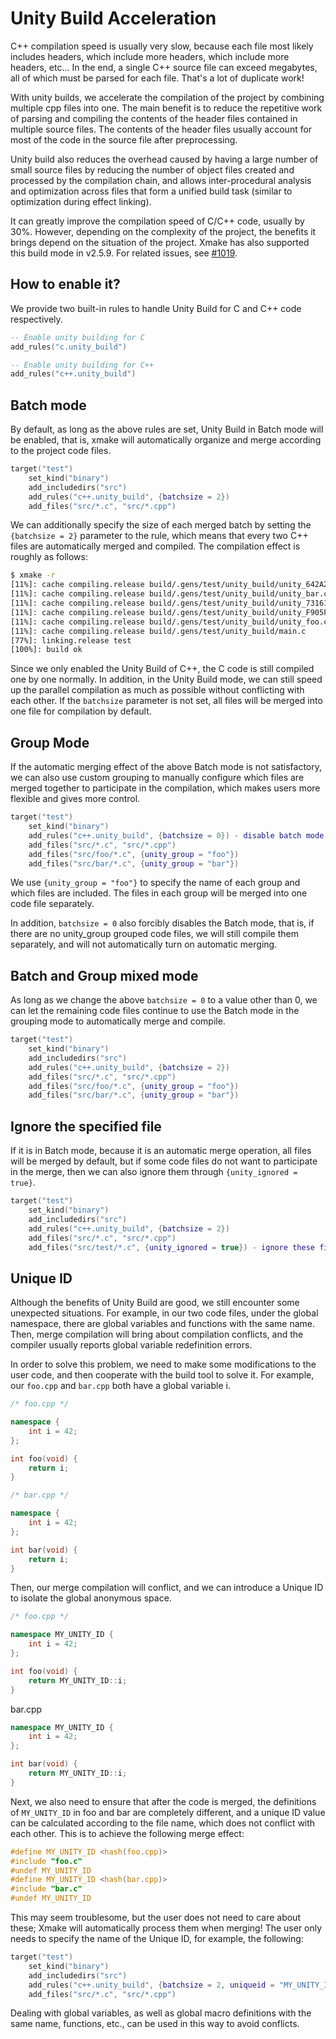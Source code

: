 # Unity Build Acceleration

C++ compilation speed is usually very slow, because each file most likely includes headers, which include more headers, which include more headers, etc... In the end, a single C++ source file can exceed megabytes, all of which must be parsed for each file. That's a lot of duplicate work!

With unity builds, we accelerate the compilation of the project by combining multiple cpp files into one. The main benefit is to reduce the repetitive work of parsing and compiling the contents of the header files contained in multiple source files. The contents of the header files usually account for most of the code in the source file after preprocessing.

Unity build also reduces the overhead caused by having a large number of small source files by reducing the number of object files created and processed by the compilation chain, and allows inter-procedural analysis and optimization across files that form a unified build task (similar to optimization during effect linking).

It can greatly improve the compilation speed of C/C++ code, usually by 30%. However, depending on the complexity of the project, the benefits it brings depend on the situation of the project. Xmake has also supported this build mode in v2.5.9. For related issues, see [#1019](https://github.com/xmake-io/xmake/issues/1019).

## How to enable it?

We provide two built-in rules to handle Unity Build for C and C++ code respectively.

```lua
-- Enable unity building for C
add_rules("c.unity_build")

-- Enable unity building for C++
add_rules("c++.unity_build")
```

## Batch mode

By default, as long as the above rules are set, Unity Build in Batch mode will be enabled, that is, xmake will automatically organize and merge according to the project code files.

```lua
target("test")
    set_kind("binary")
    add_includedirs("src")
    add_rules("c++.unity_build", {batchsize = 2})
    add_files("src/*.c", "src/*.cpp")
```

We can additionally specify the size of each merged batch by setting the `{batchsize = 2}` parameter to the rule, which means that every two C++ files are automatically merged and compiled. The compilation effect is roughly as follows:

```sh
$ xmake -r
[11%]: cache compiling.release build/.gens/test/unity_build/unity_642A245F.cpp
[11%]: cache compiling.release build/.gens/test/unity_build/unity_bar.cpp
[11%]: cache compiling.release build/.gens/test/unity_build/unity_73161A20.cpp
[11%]: cache compiling.release build/.gens/test/unity_build/unity_F905F036.cpp
[11%]: cache compiling.release build/.gens/test/unity_build/unity_foo.cpp
[11%]: cache compiling.release build/.gens/test/unity_build/main.c
[77%]: linking.release test
[100%]: build ok
```

Since we only enabled the Unity Build of C++, the C code is still compiled one by one normally. In addition, in the Unity Build mode, we can still speed up the parallel compilation as much as possible without conflicting with each other. If the `batchsize` parameter is not set, all files will be merged into one file for compilation by default.

## Group Mode

If the automatic merging effect of the above Batch mode is not satisfactory, we can also use custom grouping to manually configure which files are merged together to participate in the compilation, which makes users more flexible and gives more control.

```lua
target("test")
    set_kind("binary")
    add_rules("c++.unity_build", {batchsize = 0}) - disable batch mode
    add_files("src/*.c", "src/*.cpp")
    add_files("src/foo/*.c", {unity_group = "foo"})
    add_files("src/bar/*.c", {unity_group = "bar"})
```

We use `{unity_group = "foo"}` to specify the name of each group and which files are included. The files in each group will be merged into one code file separately.

In addition, `batchsize = 0` also forcibly disables the Batch mode, that is, if there are no unity_group grouped code files, we will still compile them separately, and will not automatically turn on automatic merging.

## Batch and Group mixed mode

As long as we change the above `batchsize = 0` to a value other than 0, we can let the remaining code files continue to use the Batch mode in the grouping mode to automatically merge and compile.

```lua
target("test")
    set_kind("binary")
    add_includedirs("src")
    add_rules("c++.unity_build", {batchsize = 2})
    add_files("src/*.c", "src/*.cpp")
    add_files("src/foo/*.c", {unity_group = "foo"})
    add_files("src/bar/*.c", {unity_group = "bar"})
```

## Ignore the specified file

If it is in Batch mode, because it is an automatic merge operation, all files will be merged by default, but if some code files do not want to participate in the merge, then we can also ignore them through `{unity_ignored = true}`.

```lua
target("test")
    set_kind("binary")
    add_includedirs("src")
    add_rules("c++.unity_build", {batchsize = 2})
    add_files("src/*.c", "src/*.cpp")
    add_files("src/test/*.c", {unity_ignored = true}) - ignore these files
```

## Unique ID

Although the benefits of Unity Build are good, we still encounter some unexpected situations. For example, in our two code files, under the global namespace, there are global variables and functions with the same name. Then, merge compilation will bring about compilation conflicts, and the compiler usually reports global variable redefinition errors.

In order to solve this problem, we need to make some modifications to the user code, and then cooperate with the build tool to solve it. For example, our `foo.cpp` and `bar.cpp` both have a global variable i.

```cpp
/* foo.cpp */

namespace {
    int i = 42;
};

int foo(void) {
    return i;
}
```

```cpp
/* bar.cpp */

namespace {
    int i = 42;
};

int bar(void) {
    return i;
}
```

Then, our merge compilation will conflict, and we can introduce a Unique ID to isolate the global anonymous space.


```cpp
/* foo.cpp */

namespace MY_UNITY_ID {
    int i = 42;
};

int foo(void) {
    return MY_UNITY_ID::i;
}
```

bar.cpp

```cpp
namespace MY_UNITY_ID {
    int i = 42;
};

int bar(void) {
    return MY_UNITY_ID::i;
}
```

Next, we also need to ensure that after the code is merged, the definitions of `MY_UNITY_ID` in foo and bar are completely different, and a unique ID value can be calculated according to the file name, which does not conflict with each other. This is to achieve the following merge effect:

```c
#define MY_UNITY_ID <hash(foo.cpp)>
#include "foo.c"
#undef MY_UNITY_ID
#define MY_UNITY_ID <hash(bar.cpp)>
#include "bar.c"
#undef MY_UNITY_ID
```

This may seem troublesome, but the user does not need to care about these; Xmake will automatically process them when merging! The user only needs to specify the name of the Unique ID, for example, the following:


```lua
target("test")
    set_kind("binary")
    add_includedirs("src")
    add_rules("c++.unity_build", {batchsize = 2, uniqueid = "MY_UNITY_ID"})
    add_files("src/*.c", "src/*.cpp")
```

Dealing with global variables, as well as global macro definitions with the same name, functions, etc., can be used in this way to avoid conflicts.
